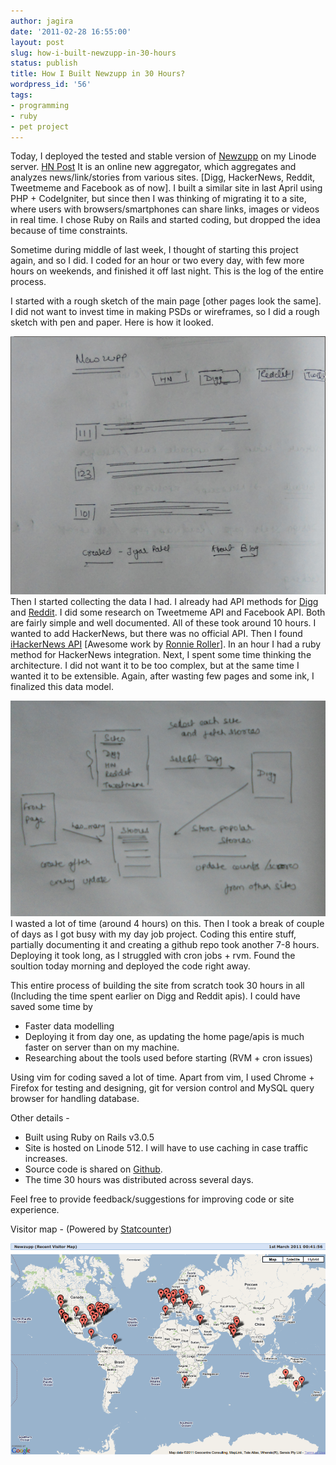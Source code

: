 ```yaml
---
author: jagira
date: '2011-02-28 16:55:00'
layout: post
slug: how-i-built-newzupp-in-30-hours
status: publish
title: How I Built Newzupp in 30 Hours?
wordpress_id: '56'
tags:
- programming
- ruby
- pet project
---
```


Today, I deployed the tested and stable version of
[Newzupp](http://newzupp.com "Newzupp") on my Linode server.
[HN Post](http://news.ycombinator.com/item?id=2271119) It is an
online new aggregator, which aggregates and analyzes
news/link/stories from various sites. \[Digg, HackerNews, Reddit,
Tweetmeme and Facebook as of now\]. I built a similar site in last
April using PHP + CodeIgniter, but since then I was thinking of
migrating it to a site, where users with browsers/smartphones can
share links, images or videos in real time. I chose Ruby on Rails
and started coding, but dropped the idea because of time
constraints.

Sometime during middle of last week, I thought of starting this
project again, and so I did. I coded for an hour or two every day,
with few more hours on weekends, and finished it off last night.
This is the log of the entire process.

I started with a rough sketch of the main page \[other pages look
the same\]. I did not want to invest time in making PSDs or
wireframes, so I did a rough sketch with pen and paper. Here is how
it looked.



![Sketch](/images/how-i-built-newzupp-in-30-hours/1.png)
Then I started collecting the data I had. I already had API methods
for
[Digg](http://jigarpatel.in/digg-api-with-ruby-on-rails "Digg - Newzupp")
and
[Reddit](http://jigarpatel.in/reddit-api-with-ruby-on-rails "Reddit - Newzupp").
I did some research on Tweetmeme API and Facebook API. Both are
fairly simple and well documented. All of these took around 10
hours. I wanted to add HackerNews, but there was no official API.
Then I found
[iHackerNews API](http://api.ihackernews.com/ "iHackerNews") \[Awesome
work by [Ronnie Roller](http://ronnieroller.com/ "Ronnie Roller")\].
In an hour I had a ruby method for HackerNews integration.
Next, I spent some time thinking the architecture. I did not want
it to be too complex, but at the same time I wanted it to be
extensible. Again, after wasting few pages and some ink, I
finalized this data model.



![Architecture](/images/how-i-built-newzupp-in-30-hours/2.png)
I wasted a lot of time (around 4 hours) on this. Then I took a
break of couple of days as I got busy with my day job project.
Coding this entire stuff, partially documenting it and creating a
github repo took another 7-8 hours.
Deploying it took long, as I struggled with cron jobs + rvm. Found
the soultion today morning and deployed the code right away.

This entire process of building the site from scratch took 30 hours
in all (Including the time spent earlier on Digg and Reddit apis).
I could have saved some time by 

-   Faster data modelling
-   Deploying it from day one, as updating the home page/apis is
    much faster on server than on my machine.
-   Researching about the tools used before starting (RVM + cron
    issues)

Using vim for coding saved a lot of time. Apart from vim, I used
Chrome + Firefox for testing and designing, git for version control
and MySQL query browser for handling database.

Other details -

-   Built using Ruby on Rails v3.0.5
-   Site is hosted on Linode 512. I will have to use caching in
    case traffic increases.
-   Source code is shared on
    [Github](https://github.com/jagira/newzupp "Newzupp - Source").
-   The time 30 hours was distributed across several days.

Feel free to provide feedback/suggestions for improving code or
site experience.

Visitor map - (Powered by
[Statcounter](http://statcounter.com "Statcounter"))



![Newzupp\_visitors\_map](/images/how-i-built-newzupp-in-30-hours/3.png)


